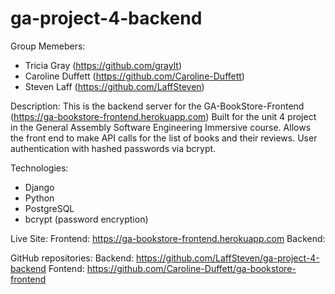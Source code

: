 # ga-project-4-backend

Group Memebers:
- Tricia Gray  (https://github.com/graylt)
- Caroline Duffett (https://github.com/Caroline-Duffett)
- Steven Laff (https://github.com/LaffSteven)

Description:
This is the backend server for the GA-BookStore-Frontend (https://ga-bookstore-frontend.herokuapp.com)
Built for the unit 4 project in the General Assembly Software Engineering Immersive course.
Allows the front end to make API calls for the list of books and their reviews.
User authentication with hashed passwords via bcrypt.

Technologies:
 - Django
 - Python
 - PostgreSQL
 - bcrypt (password encryption)

 Live Site:
 Frontend: https://ga-bookstore-frontend.herokuapp.com
 Backend:

 GitHub repositories:
 Backend: https://github.com/LaffSteven/ga-project-4-backend
 Fontend: https://github.com/Caroline-Duffett/ga-bookstore-frontend
